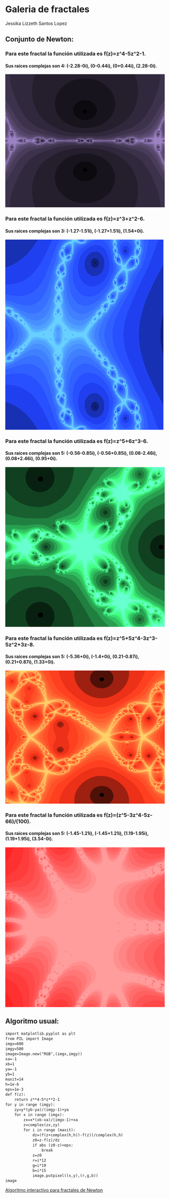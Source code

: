 # Galeria de fractales 
Jessika Lizzeth Santos Lopez 

## Conjunto de Newton:
### Para este fractal la función utilizada es f(z)=z^4-5z^2-1. 
#### Sus raices complejas son 4: (-2.28-0i), (0-0.44i), (0+0.44i), (2.28-0i).

![Fractal 1](newton.png)

### Para este fractal la función utilizada es f(z)=z^3+z^2-6. 
#### Sus raices complejas son 3: (-1.27-1.51i), (-1.27+1.51i), (1.54+0i).

![Fractal 2](Newton2.png)

### Para este fractal la función utilizada es f(z)=z^5+6z^3-6. 
#### Sus raices complejas son 5: (-0.56-0.85i), (-0.56+0.85i), (0.08-2.46i), (0.08+2.46i), (0.95+0i).

![Fractal 3](Newton3.png)

### Para este fractal la función utilizada es f(z)=z^5+5z^4-3z^3-5z^2+3z-8. 
#### Sus raices complejas son 5: (-5.36+0i), (-1.4+0i), (0.21-0.87i), (0.21+0.87i), (1.33+0i).

![Fractal 4](Newton4.png)

### Para este fractal la función utilizada es f(z)=(z^5-3z^4-5z-66)/(100).
#### Sus raices complejas son 5: (-1.45-1.21i), (-1.45+1.21i), (1.19-1.95i), (1.19+1.95i), (3.54-0i).

![Fractal 5](Newton5.png)

## Algoritmo usual:
````
import matplotlib.pyplot as plt
from PIL import Image
imgx=600
imgy=500
image=Image.new("RGB",(imgx,imgy))
xa=-1
xb=1
ya=-1
yb=1
maxit=14
h=1e-6
eps=1e-3
def f(z):
    return z**4-5*z**2-1
for y in range (imgy):
    zy=y*(yb-ya)/(imgy-1)+ya
    for x in range (imgx):
        zx=x*(xb-xa)/(imgx-1)+xa
        z=complex(zx,zy)
        for i in range (maxit):
            dz=(f(z+complex(h,h))-f(z))/complex(h,h)
            z0=z-f(z)/dz
            if abs (z0-z)<eps:
                break
            z=z0
            r=i*12
            g=i*10
            b=i*15
            image.putpixel((x,y),(r,g,b))
image
````
 [Algoritmo interactivo para fractales de Newton](Interact_Newton.html)

